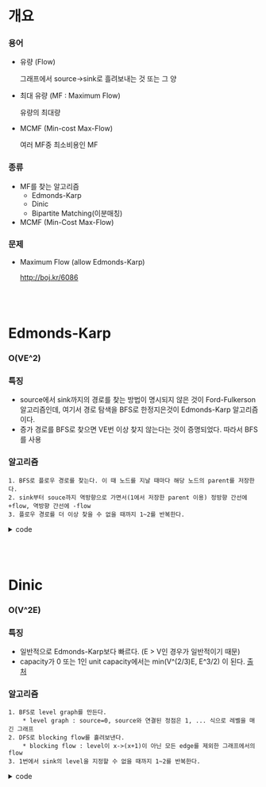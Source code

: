 # 개요

### 용어

* 유량 (Flow)

    그래프에서 source->sink로 흘려보내는 것 또는 그 양

* 최대 유량 (MF : Maximum Flow)

    유량의 최대량

* MCMF (Min-cost Max-Flow)

    여러 MF중 최소비용인 MF

### 종류

* MF를 찾는 알고리즘
  * Edmonds-Karp
  * Dinic
  * Bipartite Matching(이분매칭)
* MCMF (Min-Cost Max-Flow)

### 문제

* Maximum Flow (allow Edmonds-Karp)

	http://boj.kr/6086

<br><br>
# Edmonds-Karp

### O(VE^2)

### 특징
* source에서 sink까지의 경로를 찾는 방법이 명시되지 않은 것이 Ford-Fulkerson 알고리즘인데, 여기서 경로 탐색을 BFS로 한정지은것이 Edmonds-Karp 알고리즘이다.
* 증가 경로를 BFS로 찾으면 VE번 이상 찾지 않는다는 것이 증명되었다. 따라서 BFS를 사용

### 알고리즘
    1. BFS로 플로우 경로를 찾는다. 이 때 노드를 지날 때마다 해당 노드의 parent를 저장한다.
    2. sink부터 souce까지 역방향으로 가면서(1에서 저장한 parent 이용) 정방향 간선에 +flow, 역방향 간선에 -flow
    3. 플로우 경로를 더 이상 찾을 수 없을 때까지 1~2를 반복한다.

<details>
<summary>code</summary>

```c++
#include <vector>
#include <iostream>
#include <queue>
using namespace std;

#define INF ((1<<31)-1)

int n, flow[MAX][MAX], capacity[MAX][MAX], ans = 0;

void edmond_karp() {
	while (true) {
		vector<int> parent(MAX);
		vector<bool> check(MAX, false);
		queue<int> q;
		q.push(0);
		check[0] = true;
		int max_flow = INF, i, j, now;
		while (!q.empty()) {
			now = q.front();
			q.pop();
			if (now == 'Z' - 'A')
				break;
			for (i = 0; i < MAX; i++) {
				if (!check[i] && capacity[now][i] > flow[now][i]) {
					q.push(i);
					parent[i] = now;
					max_flow = min(max_flow, capacity[now][i] - flow[now][i]);
					check[i] = true;
				}
			}
		}
		if (now != 'Z'-'A')
			return;

		while (now != 0) {
			int p = parent[now];
			flow[p][now] += max_flow;
			flow[now][p] -= max_flow;
			now = p;
		}

		ans += max_flow;
	}
}
```

</details>


<br><br>
# Dinic

### O(V^2E)

### 특징
* 일반적으로 Edmonds-Karp보다 빠르다. (E > V인 경우가 일반적이기 때문)
* capacity가 0 또는 1인 unit capacity에서는 min(V^(2/3)E, E^3/2)  이 된다. <a href="https://koosaga.com/18">출처</a>

### 알고리즘
    1. BFS로 level graph를 만든다.
    	* level graph : source=0, source와 연결된 정점은 1, ... 식으로 레벨을 매긴 그래프
    2. DFS로 blocking flow를 흘려보낸다.
    	* blocking flow : level이 x->(x+1)이 아닌 모든 edge를 제외한 그래프에서의 flow
    3. 1번에서 sink의 level을 지정할 수 없을 때까지 1~2를 반복한다.

<details>
<summary>code</summary>

```c++
#include <vector>
#include <iostream>
#include <queue>
using namespace std;

#define INF ((1<<31)-1)
#define MAX 60

int n, flux[MAX][MAX], capacity[MAX][MAX], ans = 0;
int source = 0, sink = 'Z' - 'A';

vector<int> leveling() {
	vector<int> res(MAX, -1);
	res[0] = 0;
	queue<int> q;
	q.push(0);
	while (!q.empty()) {
		int now = q.front();
		q.pop();
		for (int next = 0; next < MAX; next++) {
			if (capacity[now][next] > flux[now][next] && res[next] == -1) {
				res[next] = res[now] + 1;
				if (next == 'Z' - 'A')
					return res;
				q.push(next);
			}
		}
	}
	return vector<int>();
}

int flow(vector<int> level, int now, int max_flow) {
	if (now == sink) {
		ans += max_flow;
		return max_flow;
	}
	int next;
	for (next = 0; next < MAX; next++) {
		int res;
		if (level[next] == level[now] + 1 && capacity[now][next] > flux[now][next]) {
			res = flow(level, next, min(max_flow, capacity[now][next] - flux[now][next]));
			if (res != INF) {
				flux[now][next] += res;
				flux[next][now] -= res;
				return res;
			}
		}
	}
	return INF;
}

int main() {
	...// 그래프 생성
	while (true) {
		vector<int> level = leveling();
		if (level.empty())
			break;
		while (true) {
			if (flow(level, 0, INF) == INF)
				break;
		}
	}
	cout << ans;
}
```

</details>